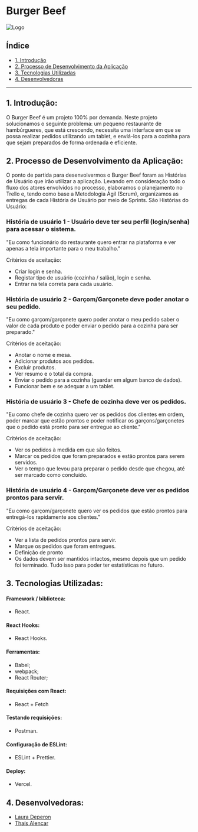 # Burger Beef
![Logo](https://www.imagemhost.com.br/images/2021/03/05/Design-sem-nome-81.th.png)

## Índice

* [1. Introdução](#1-Introdução)
* [2. Processo de Desenvolvimento da Aplicação](#2-processo-de-desenvolvimento-da-aplicação)
* [3. Tecnologias Utilizadas](#3-tecnologias-utilizadas)
* [4. Desenvolvedoras](#4-desenvolvedoras)

***

## 1. Introdução:

O Burger Beef é um projeto 100% por demanda. Neste projeto solucionamos o seguinte problema: um pequeno restaurante de hambúrgueres, que está crescendo, necessita uma interface em que se possa realizar pedidos utilizando um tablet, e enviá-los para a cozinha para que sejam preparados de forma ordenada e eficiente.

## 2. Processo de Desenvolvimento da Aplicação:

O ponto de partida para desenvolvermos o Burger Beef foram as Histórias de Usuário que irão utilizar a aplicação. Levando em consideração todo o fluxo dos atores envolvidos no processo, elaboramos o planejamento no Trello e, tendo como base a Metodologia Ágil (Scrum), organizamos as entregas de cada História de Usuário por meio de Sprints. São Histórias do Usuário: 

### História de usuário 1 - Usuário deve ter seu perfil (login/senha) para acessar o sistema.

"Eu como funcionário do restaurante quero entrar na plataforma e ver apenas a tela importante para o meu trabalho."

Critérios de aceitação:

- Criar login e senha.
- Registar tipo de usuário (cozinha / salão), login e senha.
- Entrar na tela correta para cada usuário.

### História de usuário 2 - Garçom/Garçonete deve poder anotar o seu pedido.

"Eu como garçom/garçonete quero poder anotar o meu pedido saber o valor de cada produto e poder enviar o pedido para a cozinha para ser preparado."

Critérios de aceitação:

- Anotar o nome e mesa.
- Adicionar produtos aos pedidos.
- Excluir produtos.
- Ver resumo e o total da compra.
- Enviar o pedido para a cozinha (guardar em algum banco de dados).
- Funcionar bem e se adequar a um tablet.

### História de usuário 3 - Chefe de cozinha deve ver os pedidos.

"Eu como chefe de cozinha quero ver os pedidos dos clientes em ordem, poder marcar que estão prontos e poder notificar os garçons/garçonetes que o pedido está pronto para ser entregue ao cliente."

Critérios de aceitação:
- Ver os pedidos à medida em que são feitos.
- Marcar os pedidos que foram preparados e estão prontos para serem servidos.
- Ver o tempo que levou para preparar o pedido desde que chegou, até ser marcado como concluído.

### História de usuário 4 - Garçom/Garçonete deve ver os pedidos prontos para servir.

"Eu como garçom/garçonete quero ver os pedidos que estão prontos para entregá-los rapidamente aos clientes."

Critérios de aceitação:
- Ver a lista de pedidos prontos para servir.
- Marque os pedidos que foram entregues.
- Definição de pronto
- Os dados devem ser mantidos intactos, mesmo depois que um pedido foi terminado. Tudo isso para poder ter estatísticas no futuro.

## 3. Tecnologias Utilizadas:

#### Framework / biblioteca:
- React.

#### React Hooks:
- React Hooks.

#### Ferramentas:
- Babel;
- webpack;
- React Router;

#### Requisições com React:
- React + Fetch

#### Testando requisições:
- Postman.

#### Configuração de ESLint:
- ESLint + Prettier.

#### Deploy:
- Vercel.

## 4. Desenvolvedoras:

- [Laura Deperon](https://github.com/LauraDeperon)
- [Thaís Alencar](https://github.com/alencartha)










